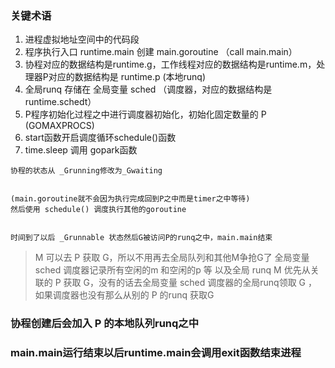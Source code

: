 ### 关键术语
1. 进程虚拟地址空间中的代码段
2. 程序执行入口 runtime.main 创建 main.goroutine （call main.main）
3. 协程对应的数据结构是runtime.g，工作线程对应的数据结构是runtime.m，处理器P对应的数据结构是 runtime.p (本地runq)
4. 全局runq 存储在 全局变量 sched （调度器，对应的数据结构是 runtime.schedt）
5. P程序初始化过程之中进行调度器初始化，初始化固定数量的 P (GOMAXPROCS)
6. start函数开启调度循环schedule()函数
7. time.sleep 调用 gopark函数
```
协程的状态从 _Grunning修改为_Gwaiting 


(main.goroutine就不会因为执行完成回到P之中而是timer之中等待) 
然后使用 schedule() 调度执行其他的goroutine


时间到了以后 _Grunnable 状态然后G被访问P的runq之中，main.main结束
```


> M 可以去 P 获取 G，所以不用再去全局队列和其他M争抢G了
> 全局变量 sched 调度器记录所有空闲的m 和空闲的p 等 以及全局 runq
> M 优先从关联的 P 获取 G，没有的话去全局变量 sched 调度器的全局runq领取 G ， 如果调度器也没有那么从别的 P 的runq 获取G 




### 协程创建后会加入 P 的本地队列runq之中
### main.main运行结束以后runtime.main会调用exit函数结束进程
